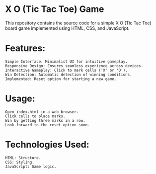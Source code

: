 # X O (Tic Tac Toe) Game

This repository contains the source code for a simple X O (Tic Tac Toe) board game implemented using HTML, CSS, and JavaScript.
# Features:

    Simple Interface: Minimalist UI for intuitive gameplay.
    Responsive Design: Ensures seamless experience across devices.
    Interactive Gameplay: Click to mark cells ('X' or 'O').
    Win Detection: Automatic detection of winning conditions.
    Implemented: Reset option for starting a new game.

# Usage:

    Open index.html in a web browser.
    Click cells to place marks.
    Win by getting three marks in a row.
    Look forward to the reset option soon.

# Technologies Used:

    HTML: Structure.
    CSS: Styling.
    JavaScript: Game logic.
